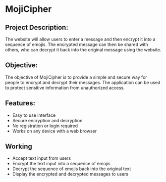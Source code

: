 # MojiCipher

## Project Description:

The website will allow users to enter a message and then encrypt it into a sequence of emojis.
The encrypted message can then be shared with others, who can decrypt it back into the original message using the website.

## Objective:

The objective of MojiCipher is to provide a simple and secure way for people to encrypt and decrypt their messages.
The application can be used to protect sensitive information from unauthorized access.

## Features:

- Easy to use interface
- Secure encryption and decryption
- No registration or login required
- Works on any device with a web browser

## Working

- Accept text input from users
- Encrypt the text input into a sequence of emojis
- Decrypt the sequence of emojis back into the original text
- Display the encrypted and decrypted messages to users

 
